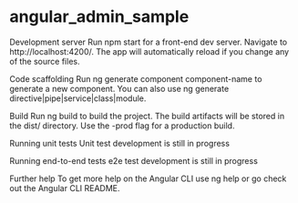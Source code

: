 # angular_admin_sample


Development server
Run npm start for a front-end dev server. Navigate to http://localhost:4200/. The app will automatically reload if you change any of the source files.

Code scaffolding
Run ng generate component component-name to generate a new component. You can also use ng generate directive|pipe|service|class|module.

Build
Run ng build to build the project. The build artifacts will be stored in the dist/ directory. Use the -prod flag for a production build.

Running unit tests
Unit test development is still in progress

Running end-to-end tests
e2e test development is still in progress

Further help
To get more help on the Angular CLI use ng help or go check out the Angular CLI README.
